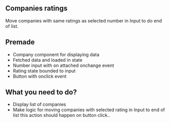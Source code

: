 ## Companies ratings

Move companies with same ratings as selected number in
Input to do end of list.

## Premade
  - Company component for displaying data
  - Fetched data and loaded in state
  - Number input with on attached onchange event
  - Rating state bounded to input
  - Button with onclick event

## What you need to do?
  - Display list of companies
  - Make logic for moving companies with selected rating in
    Input to end of list this action should happen on button click..
  

